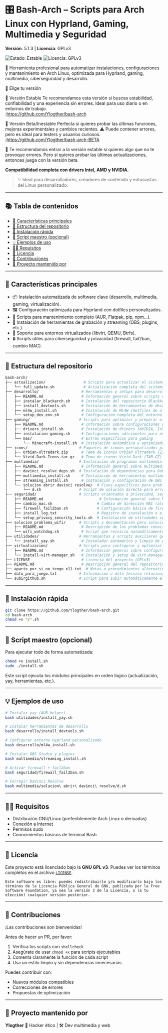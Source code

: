 # 🎛️ Bash-Arch – Scripts para Arch Linux con Hyprland, Gaming, Multimedia y Seguridad

**Versión**: 5.1.3 | **Licencia**: GPLv3  
<p align="left">
  <img src="https://img.shields.io/badge/estado-estable-brightgreen" alt="Estado: Estable" />
  <img src="https://img.shields.io/github/license/Ylogther/bash-arch?color=blue" alt="Licencia: GPLv3" />
</p>

🔧 Herramienta profesional para automatizar instalaciones, configuraciones y mantenimiento en Arch Linux, optimizada para Hyprland, gaming, multimedia, ciberseguridad y desarrollo.

🧭 Elige tu versión

🔹 Versión Estable
Te recomendamos esta versión si buscas estabilidad, confiabilidad y una experiencia sin errores. Ideal para uso diario o en entornos de trabajo.       
:https://github.com/Ylogther/bash-arch

🔸 Versión Beta/Inestable
Perfecta si quieres probar las últimas funciones, mejoras experimentales y cambios recientes. ⚠️ Puede contener errores, pero es ideal para testers y usuarios curiosos.
:https://github.com/Ylogther/bash-arch-BETA

🎯 Te recomendamos entrar a la versión estable si quieres algo que no te provoque errores. Pero si quieres probar las últimas actualizaciones, entonces juega con la versión beta.



**Compatibilidad completa con drivers Intel, AMD y NVIDIA.**

> ✨ Ideal para desarrolladores, creadores de contenido y entusiastas del Linux personalizado.

---

## 📚 Tabla de contenidos

- [🧰 Características principales](#-características-principales)
- [📂 Estructura del repositorio](#-estructura-del-repositorio)
- [🚀 Instalación rápida](#-instalación-rápida)
- [🧪 Script maestro (opcional)](#-script-maestro-opcional)
- [💡 Ejemplos de uso](#-ejemplos-de-uso)
- [🧑‍💻 Requisitos](#-requisitos)
- [📖 Licencia](#-licencia)
- [🤝 Contribuciones](#-contribuciones)
- [🎥 Proyecto mantenido por](#-proyecto-mantenido-por)

---

## 🧰 Características principales

- 📦 Instalación automatizada de software clave (desarrollo, multimedia, gaming, virtualización).
- 🖼️ Configuración optimizada para Hyprland con dotfiles personalizados.
- 🔧 Scripts para mantenimiento completo (AUR, Flatpak, pip, npm...).
- 🎥 Instalación de herramientas de grabación y streaming (OBS, plugins, etc.).
- 🧪 Soporte para entornos virtualizados (libvirt, QEMU, Btrfs).
- 🔒 Scripts útiles para ciberseguridad y privacidad (firewall, fail2ban, cambio MAC).

---

## 📂 Estructura del repositorio

```bash
bash-arch/
├── actualizacion/                 # Scripts para actualizar el sistema
│   └── full_update.sh             # Actualización completa del sistema
├── desarrollo/                   # Herramientas y setups para desarrollo
│   ├── README.md                 # Información general sobre scripts de desarrollo
│   ├── instalar_blackarch.sh     # Instalación del repositorio BlackArch
│   ├── install_devtools.sh       # Instalación de herramientas de desarrollo (base-devel, etc.)
│   ├── ml4w_install.sh           # Instalación de ML4W (dotfiles de alto nivel)
│   └── setup_dev_env.sh          # Configuración completa del entorno de desarrollo
├── gaming/                      # Scripts para optimizar y preparar el entorno gaming
│   ├── README.md                 # Información sobre configuraciones y optimizaciones gaming
│   ├── drivers_install.sh        # Instalación de drivers (NVIDIA, Intel, AMD, etc.)
│   ├── instalacion-gaming.sh     # Configuraciones adicionales para entorno gaming
│   └── mas/                      # Extras específicos para gaming
│       └── Minecraft-install.sh  # Instalación automática y optimizada de Minecraft
├── icons/                       # Paquetes de iconos personalizados para el sistema
│   ├── Orbian-Ultradark.zip      # Tema de iconos Orbian Ultradark (ZIP)
│   └── Vivid-Dark-Icons.tar.gz   # Tema de iconos Vivid Dark (TAR.GZ)
├── multimedia/                  # Instalación de programas multimedia y streaming
│   ├── README.md                 # Información general sobre multimedia
│   ├── davinci_resolve_deps.sh  # Instalación de dependencias para DaVinci Resolve
│   ├── multimedia_install.sh     # Instalación de herramientas multimedia generales
│   ├── streaming_install.sh      # Instalación y configuración de OBS y sus plugins
│   └── solucion abrir davinci resolve/  # Fixes específicos para problemas al abrir DaVinci Resolve
│       └── d.sh                 # Script de solución directa para errores de arranque
├── seguridad/                   # Scripts orientados a privacidad, seguridad y red
│   ├── README.md                         # Información general sobre herramientas de seguridad
│   ├── cambio_mac.sh                    # Cambio de dirección MAC (aleatoria o manual)
│   ├── firewall_fail2ban.sh             # Configuración básica de firewall y fail2ban
│   ├── install_log.txt                  # Registro de instalación o ejecución de herramientas
│   └── setup_privacy_security_tools.sh  # Instalación de utilidades centradas en privacidad y seguridad
├── solucion_problema_wifi/      # Scripts y documentación para solucionar problemas de Wi-Fi
│   ├── README.md                 # Descripción de los problemas conocidos y soluciones aplicadas
│   └── wifi_watchdog.sh          # Script que reinicia automáticamente el Wi-Fi al detectar desconexión
├── utilidades/                  # Herramientas y scripts auxiliares generales
│   └── install_yay.sh            # Instalador automático y limpio de yay (AUR helper)
├── virtualizacion/              # Scripts para configurar y optimizar entornos de virtualización
│   ├── README.md                 # Información general sobre configuración de virtualización
│   └── install-virt-manager.sh   # Instalación y setup de virt-manager y dependencias
├── LICENSE                       # Licencia del proyecto (GPLv3)
├── README.md                     # Descripción general del repositorio
├── aparte_por_si_no_tengo_x11.txt  # Notas o procedimientos alternativos si no hay entorno gráfico
├── dato_para_juego.txt          # Información o dato técnico relacionado con juegos
└── subirgithub.sh               # Script para subir automáticamente el proyecto a GitHub

````

---

## 🚀 Instalación rápida

```bash
git clone https://github.com/Ylogther/bash-arch.git
cd bash-arch
chmod +x */*.sh
```

---

## 🧪 Script maestro (opcional)

Para ejecutar todo de forma automatizada:

```bash
chmod +x install.sh
sudo ./install.sh
```

Este script ejecuta los módulos principales en orden lógico (actualización, yay, herramientas, etc.).

---

## 💡 Ejemplos de uso

```bash
# Instalar yay (AUR helper)
bash utilidades/install_yay.sh

# Instalar herramientas de desarrollo
bash desarrollo/install_devtools.sh

# Configurar entorno Hyprland personalizado
bash desarrollo/ml4w_install.sh

# Instalar OBS Studio y plugins
bash multimedia/streaming_install.sh

# Activar firewall + fail2ban
bash seguridad/firewall_fail2ban.sh

# Corregir DaVinci Resolve
bash multimedia/solucion\ abrir\ davinci\ resolve/d.sh
```

---

## 🧑‍💻 Requisitos

* Distribución GNU/Linux (preferiblemente Arch Linux o derivadas)
* Conexión a Internet
* Permisos sudo
* Conocimientos básicos de terminal Bash

---

## 📖 Licencia

Este proyecto está licenciado bajo la **GNU GPL v3**. Puedes ver los términos completos en el archivo [`LICENSE`](LICENSE).

```
Este software es libre: puedes redistribuirlo y/o modificarlo bajo los términos de la Licencia Pública General de GNU, publicada por la Free Software Foundation, ya sea la versión 3 de la Licencia, o (a tu elección) cualquier versión posterior.
```

---

## 🤝 Contribuciones

¡Las contribuciones son bienvenidas!

Antes de hacer un PR, por favor:

1. Verifica los scripts con `shellcheck`
2. Asegúrate de usar `chmod +x` para scripts ejecutables
3. Comenta claramente la función de cada script
4. Usa un estilo limpio y sin dependencias innecesarias

Puedes contribuir con:

* Nuevos módulos compatibles
* Correcciones de errores
* Propuestas de optimización

---

## 🎥 Proyecto mantenido por

**Ylogther**
🧠 Hacker ético | 🛠️ Dev multimedia y web